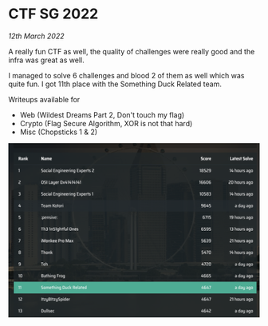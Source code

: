# CTF SG 2022

<em>12th March 2022</em>

A really fun CTF as well, the quality of challenges were really good and the infra was great as well.

I managed to solve 6 challenges and blood 2 of them as well which was quite fun.
I got 11th place with the Something Duck Related team.

Writeups available for

- Web (Wildest Dreams Part 2, Don't touch my flag)
- Crypto (Flag Secure Algorithm, XOR is not that hard)
- Misc (Chopsticks 1 & 2)

![score](./images/score.png)

